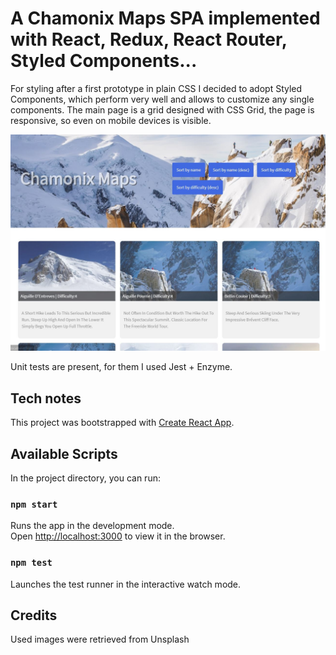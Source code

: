 # A Chamonix Maps SPA implemented with React, Redux, React Router, Styled Components...

For styling after a first prototype in plain CSS I decided to adopt Styled Components, which perform very well and allows to customize any single components.
The main page is a grid designed with CSS Grid, the page is responsive, so even on mobile devices is visible.

![Demo](/demo/chamonix-maps.jpg)

Unit tests are present, for them I used Jest + Enzyme.

## Tech notes

This project was bootstrapped with [Create React App](https://github.com/facebook/create-react-app).

## Available Scripts

In the project directory, you can run:

### `npm start`

Runs the app in the development mode.<br>
Open [http://localhost:3000](http://localhost:3000) to view it in the browser.

### `npm test`

Launches the test runner in the interactive watch mode.<br>

## Credits

Used images were retrieved from Unsplash
